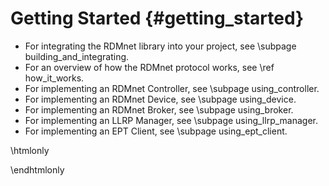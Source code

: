 # Getting Started                                                                {#getting_started}

* For integrating the RDMnet library into your project, see \subpage building_and_integrating.
* For an overview of how the RDMnet protocol works, see \ref how_it_works.
* For implementing an RDMnet Controller, see \subpage using_controller.
* For implementing an RDMnet Device, see \subpage using_device.
* For implementing an RDMnet Broker, see \subpage using_broker.
* For implementing an LLRP Manager, see \subpage using_llrp_manager.
* For implementing an EPT Client, see \subpage using_ept_client.

\htmlonly
<div style="display:none">
\endhtmlonly

\subpage handling_rdm_commands
\subpage global_init_and_destroy

\htmlonly
</div>
\endhtmlonly
